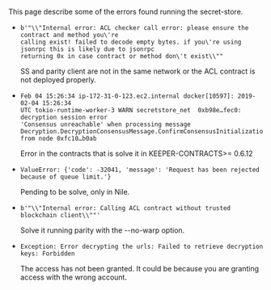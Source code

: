 This page describe some of the errors found running the secret-store.

-   ```
    b'"\\"Internal error: ACL checker call error: please ensure the contract and method you\'re 
    calling exist! failed to decode empty bytes. if you\'re using jsonrpc this is likely due to jsonrpc 
    returning 0x in case contract or method don\'t exist\\""
    ``` 
     SS and parity client are not in the same network or the ACL contract is not deployed properly.


-   ```
    Feb 04 15:26:34 ip-172-31-0-123.ec2.internal docker[10597]: 2019-02-04 15:26:34 
    UTC tokio-runtime-worker-3 WARN secretstore_net  0xb98e…fec0: decryption session error 
    'Consensus unreachable' when processing message Decryption.DecryptionConsensusMessage.ConfirmConsensusInitialization(false) 
    from node 0xfc10…b0ab
    ```
     Error in the contracts that is solve it in KEEPER-CONTRACTS>= 0.6.12

-   ```
    ValueError: {'code': -32041, 'message': 'Request has been rejected because of queue limit.'}
    ```
     Pending to be solve, only in Nile.


-   ```
    b'"\\"Internal error: Calling ACL contract without trusted blockchain client\\""'
    ```
    Solve it running parity with the --no-warp option.

-   ```
    Exception: Error decrypting the urls: Failed to retrieve decryption keys: Forbidden
    ``` 
    The access has not been granted. It could be because you are granting access with the wrong account.
